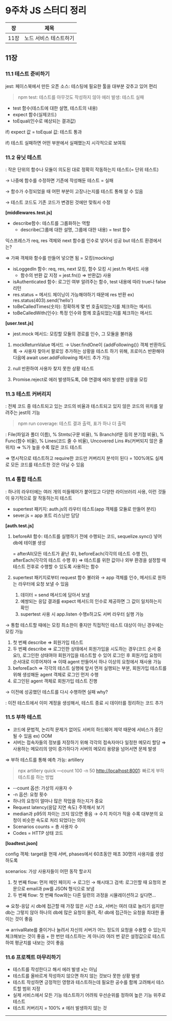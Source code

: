 # 9주차 JS 스터디 정리

| 장   | 제목                   |
| ---- | ---------------------- |
| 11장 | 노드 서비스 테스트하기 |

## 11장

### 11.1 테스트 준비하기

jest: 페이스북에서 만든 오픈 소스: 테스팅에 필요한 툴을 대부분 갖추고 있어 편리

> npm test: 테스트를 아무것도 작성하지 않아 에러 발생: 테스트 실패

- test 함수(테스트에 대한 설명, 테스트의 내용)
- expect 함수(실제코드)
- toEqual(인수로 예상되는 결과값)

if) expect 값 = toEqual 값: 테스트 통과

if) 테스트 실패하면 어떤 부분에서 실패했는지 시각적으로 보여줘

### 11.2 유닛 테스트

: 작은 단위의 함수나 모듈이 의도된 대로 정확히 작동하는지 테스트(= 단위 테스트)

→ 나중에 함수를 수정하면 기존에 작성해둔 테스트 = 실패

→ 함수가 수정되었을 때 어떤 부분이 고장나는지를 테스트 통해 알 수 있음

→ 테스트 코드도 기존 코드가 변경된 것에만 맞춰서 수정

**[middlewares.test.js]**

- describe함수: 테스트를 그룹화하는 역할
  - describe(그룹에 대한 설명, 그룹에 대한 내용) = test 함수

익스프레스가 req, res 객체와 next 함수를 인수로 넣어서 성공 but 테스트 환경에서는?

⇒ 가짜 객체와 함수를 만들어 넣으면 됨 = 모킹(mocking)

- isLoggedIn 함수: req, res, next 모킹, 함수 모킹 시 jest.fn 메서드 사용
  - 함수의 반환 값 지정 = jest.fn(() ⇒ 반환값) 사용
- isAuthenticated 함수: 로그인 여부 알려주는 함수, test 내용에 따라 true나 false 리턴
- res.status = 메서드 체이닝이 가능해야하기 때문에 res 반환 ex) res.status(403).send('hello')
- toBeCalledTimes(숫자): 정확하게 몇 번 호출되었는지를 체크하는 메서드
- toBeCalledWith(인수): 특정 인수와 함께 호출되었는지를 체크하는 메서드

**[user.test.js]**

- jest.mock 메서드: 모킹할 모듈의 경로를 인수, 그 모듈을 불러옴

1. mockReturnValue 메서드 → User.findOne이 {addFollowing()} 객체 반환하도록 → 사용자 찾아서 팔로잉 추가하는 상황을 테스트 하기 위해, 프로미스 반환해야 다음에 await user.addFollowing 메서드 추가 가능

2. null 반환하여 사용자 찾지 못한 상황 테스트

3. Promise.reject로 에러 발생하도록, DB 연결에 에러 발생한 상황을 모킹

### 11.3 테스트 커버리지

: 전체 코드 중 테스트되고 있는 코드의 비율과 테스트되고 있지 않은 코드의 위치를 알려주는 jest의 기능

> npm run coverage: 테스트 결과 출력, 표가 하나 더 출력

: File(파일과 폴더 이름), % Stmts(구문 비율), % Branch(if문 등의 분기점 비율), % Func(함수 비율), % Lines(코드 줄 수 비율), Uncovered Lins #s(커버되지 않은 줄 위치) ⇒ %가 높을 수록 많은 코드 테스트

⇒ 명시적으로 테스트하고 require한 코드만 커버리지 분석이 된다 = 100%여도 실제로 모든 코드를 테스트한 것은 아닐 수 있음

### 11.4 통합 테스트

: 하나의 라우터에는 여러 개의 미들웨어가 붙어있고 다양한 라이브러리 사용, 이런 것들이 유기적으로 잘 작동하는지 테스트

- supertest 패키지: auth.js의 라우터 테스트(app 객체를 모듈로 만들어 분리)
- sever.js = app 포트 리스닝만 담당

**[auth.test.js]**

1. beforeAll 함수: 테스트를 실행하기 전에 수행되는 코드, sequelize.sync() 넣어 db에 테이블 생성

   = afterAll(모든 테스트가 끝난 후), beforeEach(각각의 테스트 수행 전), afterEach(각각의 테스트 수행 후) ⇒ 테스트를 위한 값이나 외부 환경을 설정할 때 테스트 전후로 수행할 수 있도록 사용하는 함수

2. supertest 패키지로부터 request 함수 불러와 → app 객체를 인수, 메서드로 원하는 라우터에 요청 보낼 수 있음
   1. 데이터 = send 메서드에 담아서 보냄
   2. 예쌍되는 응답 결과를 expect 메서드의 인수로 제공하면 그 값이 일치하는지 확인
   3. supertest 사용 시 app.listen 수행x하고도 서버 라우터 실행 가능

→ 통합 테스트할 때에는 모킹 최소한이 좋지만 직접적인 테스트 대상이 아닌 경우에는 모킹 가능

1. 첫 번째 describe ⇒ 회원가입 테스트
2. 두 번째 describe ⇒ 로그인한 상태에서 회원가입을 시도하는 경우(코드 순서 중요!), 로그인한 상태여야 회원가입을 테스트할 수 있어 로그인 후 회원가입 요청이 순서대로 이루어져야 ⇒ 이때 agent 만들어서 하나 이상의 요청에서 재사용 가능
3. beforeEach ⇒ 각각의 테스트 실행에 앞서 먼저 실행되는 부분, 회원가입 테스트를 위해 생성해둔 agent 객체로 로그인 먼저 수행
4. 로그인된 agent 객체로 회원가입 테스트 진행

→ 이전에 성공했던 테스트를 다시 수행하면 실패 why?

: 이전 테스트에서 이미 계정을 생성해서, 테스트 종료 시 데이터를 정리하는 코드 추가

### 11.5 부하 테스트

- 코드에 문법적, 논리적 문제가 없어도 서버의 하드웨어 제약 때문에 서비스가 중단될 수 있음 ex) OOM
- 서버는 접속자들의 정보를 저장하기 위해 각각의 접속자마다 일정한 메모리 할당 ⇒ 사용하는 메모리의 양이 증가하다가 서버의 메모리 용량을 넘어서면 문제 발생

⇒ 부하 테스트를 통해 예측 가능: artillery

> npx artillery quick —count 100 -n 50 [http://localhost:8001](http://localhost:8001): 빠르게 부하 테스트를 하는 방법

- --count 옵션: 가상의 사용자 수
- -n 옵션: 요청 횟수
- 하나의 요청이 얼마나 많은 작업을 하는지가 중요
- Request latency(응답 지연 속도) 주목해서 보기
- median과 p95의 차이는 크지 않으면 좋음 → 수치 차이가 적을 수록 대부분의 요청이 비슷한 속도로 처리 되었다는 의미
- Scenarios counts = 총 사용자 수
- Codes = HTTP 상태 코드

**[loadtest.json]**

config 객체: target을 현재 서버, phases에서 60초동안 매초 30명의 사용자를 생성하도록

scenarios: 가상 사용자들이 어떤 동작 할ㄹ지

1. 첫 번째 flow: 먼저 메인 페이지 → 로그인 → 해시태그 검색: 로그인할 때 요청의 본문으로 email과 pw를 JSON 형식으로 보냄
2. 두 번째 flow: 첫 번째 flow와는 다른 일련의 과정을 시뮬레이션하고 싶다면...

⇒ 요청-응답 시 db에 접근할 때 가장 많은 시간 소요, 서버는 여러 대로 늘리기 쉽지만 db는 그렇지 않아 하나의 db에 많은 요청이 몰려, 즉! db에 접근하는 요청을 최대한 줄이는 것이 좋음

⇒ arrivalRate를 줄이거나 늘려서 자신의 서버가 어느 정도의 요청을 수용할 수 있는지 체크해보는 것이 좋음 + 한 번만 테스트하는 게 아니라 여러 번 같은 설정값으로 테스트하여 평균치를 내보는 것이 좋음

### 11.6 프로젝트 마무리하기

- 테스트를 작성한다고 해서 에러 발생 x는 아님
- 테스트를 올바르게 작성하지 않으면 하지 않는 것보다 못한 상황 발생
- 테스트 작성하면 긍정적인 영향과 테스트하는데 필요한 공수를 함께 고려해서 테스트할 범위 지정
- 실제 서비스에서 모든 기능 테스트하기 어려워 우선순위를 정하여 높은 기능 위주로 테스트
- 테스트 커버리지 = 100% ≠ 에러 발생하지 않는 것

---
